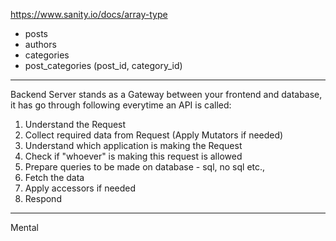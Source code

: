 https://www.sanity.io/docs/array-type

- posts
- authors
- categories
- post_categories (post_id, category_id)

---

Backend Server stands as a Gateway between your frontend and database, it has go through following everytime an API is called:

1. Understand the Request
2. Collect required data from Request (Apply Mutators if needed)
3. Understand which application is making the Request
4. Check if "whoever" is making this request is allowed
5. Prepare queries to be made on database - sql, no sql etc.,
6. Fetch the data
7. Apply accessors if needed
8. Respond

---

Mental
